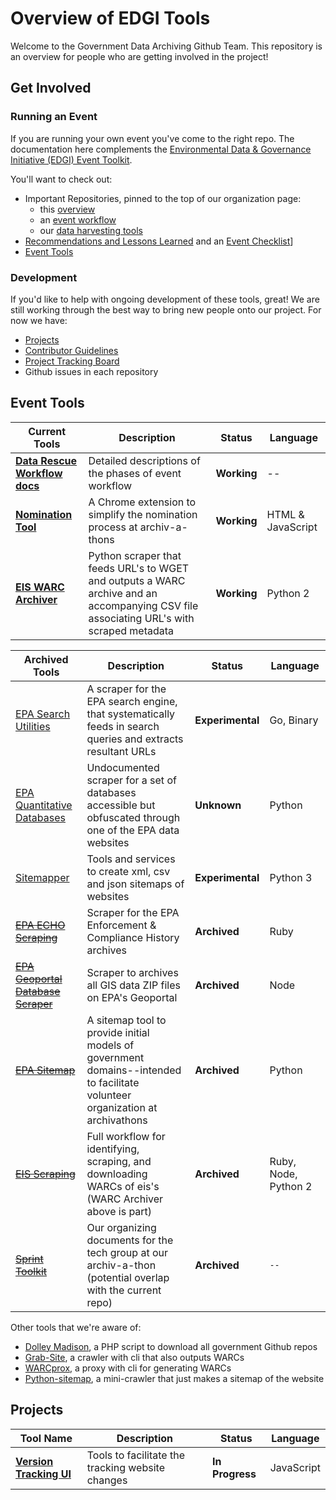 # Overview of EDGI Tools

Welcome to the Government Data Archiving Github Team. This repository is an overview for people who are getting involved in the project!

## Get Involved

### Running an Event

If you are running your own event you've come to the right repo. The documentation here complements the [Environmental Data & Governance Initiative (EDGI) Event Toolkit](https://envirodatagov.org/event-toolkit/).

You'll want to check out:

- Important Repositories, pinned to the top of our organization page:
  - this [overview](https://github.com/edgi-govdata-archiving/overview)
  - an [event workflow](https://github.com/edgi-govdata-archiving/workflow)
  - our [data harvesting tools](https://github.com/edgi-govdata-archiving/harvesting-tools)
- [Recommendations and Lessons Learned](./RECOMMENDATIONS.md) and an [Event Checklist](./CHECKLIST.md)]
- [Event Tools](#event-tools)

### Development

If you'd like to help with ongoing development of these tools, great! We are still working through the best way to bring new people onto our project. For now we have:

- [Projects](#important-repositories)
- [Contributor Guidelines](https://github.com/edgi-govdata-archiving/overview/blob/master/CONTRIBUTING.md)
- [Project Tracking Board](https://github.com/edgi-govdata-archiving/overview/projects/2)
- Github issues in each repository

## Event Tools

| Current Tools | Description | Status | Language |
|---------------|-------------|--------|----------|
| [**Data Rescue Workflow docs**](https://github.com/datarefugephilly/workflow) | Detailed descriptions of the phases of event workflow | **Working** | -- |
| [**Nomination Tool**](https://github.com/edgi-govdata-archiving/presidential-harvest-nomination-tool) | A Chrome extension to simplify the nomination process at archiv-a-thons | **Working** | HTML & JavaScript |
| [**EIS WARC Archiver**](https://github.com/edgi-govdata-archiving/eis-WARC-archiver) | Python scraper that feeds URL's to WGET and outputs a WARC archive and an accompanying CSV file associating URL's with scraped metadata | **Working** | Python 2 |



| Archived Tools | Description | Status | Language |
|----------------|-------------|--------|----------|
| [EPA Search Utilities](https://github.com/edgi-govdata-archiving/epa-search-utils) | A scraper for the EPA search engine, that systematically feeds in search queries and extracts resultant URLs |  **Experimental**  | Go, Binary |
| [EPA Quantitative Databases](https://github.com/edgi-govdata-archiving/epa-quantitative) | Undocumented scraper for a set of databases accessible but obfuscated through one of the EPA data websites |  **Unknown**  | Python |
| [Sitemapper](https://github.com/edgi-govdata-archiving/sitemapper) | Tools and services to create xml, csv and json sitemaps of websites  | **Experimental** | Python 3 |
| [~~EPA ECHO Scraping~~](https://github.com/edgi-govdata-archiving/epa-echo) | Scraper for the EPA Enforcement & Compliance History archives | **Archived** | Ruby |
| [~~EPA Geoportal Database Scraper~~](https://github.com/edgi-govdata-archiving/epa-geoportal-database-scraper) | Scraper to archives all GIS data ZIP files on EPA's Geoportal | **Archived** | Node |
| [~~EPA Sitemap~~](https://github.com/edgi-govdata-archiving/epa-sitemap) | A sitemap tool to provide initial models of government domains--intended to facilitate volunteer organization at archivathons |  **Archived**  | Python |
| [~~EIS Scraping~~](https://github.com/edgi-govdata-archiving/epa-eis) | Full workflow for identifying, scraping, and downloading WARCs of eis's (WARC Archiver above is part) | **Archived** | Ruby, Node, Python 2 |
| [~~Sprint Toolkit~~](https://github.com/edgi-govdata-archiving/eot-sprint-toolkit) | Our organizing documents for the tech group at our archiv-a-thon (potential overlap with the current repo) |  **Archived**  | `--` |

Other tools that we're aware of:

- [Dolley Madison](https://github.com/edgi-govdata-archiving/dolley-madison), a PHP script to download all government Github repos
- [Grab-Site](https://github.com/edgi-govdata-archiving/grab-site), a crawler with cli that also outputs WARCs
- [WARCprox](https://github.com/edgi-govdata-archiving/warcprox), a proxy with cli for generating WARCs
- [Python-sitemap](https://github.com/edgi-govdata-archiving/python-sitemap), a mini-crawler that just makes a sitemap of the website


## Projects

| Tool Name | Description | Status | Language |
|-----------|-------------|--------|----------|
| [**Version Tracking UI**](https://github.com/edgi-govdata-archiving/version-tracking-ui) | Tools to facilitate the tracking website changes | **In Progress** | JavaScript |
